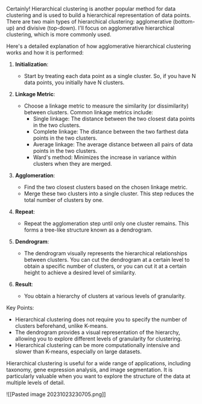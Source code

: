 Certainly! Hierarchical clustering is another popular method for data clustering and is used to build a hierarchical representation of data points. There are two main types of hierarchical clustering: agglomerative (bottom-up) and divisive (top-down). I'll focus on agglomerative hierarchical clustering, which is more commonly used.

Here's a detailed explanation of how agglomerative hierarchical clustering works and how it is performed:

1. **Initialization**:
   - Start by treating each data point as a single cluster. So, if you have N data points, you initially have N clusters.

2. **Linkage Metric**:
   - Choose a linkage metric to measure the similarity (or dissimilarity) between clusters. Common linkage metrics include:
     - Single linkage: The distance between the two closest data points in the two clusters.
     - Complete linkage: The distance between the two farthest data points in the two clusters.
     - Average linkage: The average distance between all pairs of data points in the two clusters.
     - Ward's method: Minimizes the increase in variance within clusters when they are merged.

3. **Agglomeration**:
   - Find the two closest clusters based on the chosen linkage metric.
   - Merge these two clusters into a single cluster. This step reduces the total number of clusters by one.

4. **Repeat**:
   - Repeat the agglomeration step until only one cluster remains. This forms a tree-like structure known as a dendrogram.

5. **Dendrogram**:
   - The dendrogram visually represents the hierarchical relationships between clusters. You can cut the dendrogram at a certain level to obtain a specific number of clusters, or you can cut it at a certain height to achieve a desired level of similarity.

6. **Result**:
   - You obtain a hierarchy of clusters at various levels of granularity.

Key Points:
- Hierarchical clustering does not require you to specify the number of clusters beforehand, unlike K-means.
- The dendrogram provides a visual representation of the hierarchy, allowing you to explore different levels of granularity for clustering.
- Hierarchical clustering can be more computationally intensive and slower than K-means, especially on large datasets.

Hierarchical clustering is useful for a wide range of applications, including taxonomy, gene expression analysis, and image segmentation. It is particularly valuable when you want to explore the structure of the data at multiple levels of detail.

![[Pasted image 20231023230705.png]]